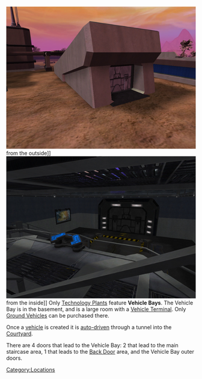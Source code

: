 ![](../images/VehicleBayExterior.jpg "fig:VehicleBayExterior.jpg") from the
outside\]\] ![](../images/VehicleBayInterior.jpg "fig:VehicleBayInterior.jpg")
from the inside\]\] Only [Technology
Plants](Technology_Plant.md) feature **Vehicle Bays**. The
Vehicle Bay is in the basement, and is a large room with a [Vehicle
Terminal](../Vehicle_Terminal.md). Only [Ground
Vehicles](:category:Ground_Vehicles) can be purchased there.

Once a [vehicle](../Vehicle.md) is created it is
[auto-driven](../terminology/Auto-drive.md) through a tunnel into the
[Courtyard](Courtyard.md).

There are 4 doors that lead to the Vehicle Bay: 2 that lead to the main
staircase area, 1 that leads to the [Back Door](Back_Door.md)
area, and the Vehicle Bay outer doors.

[Category:Locations](Category:Locations.md)
